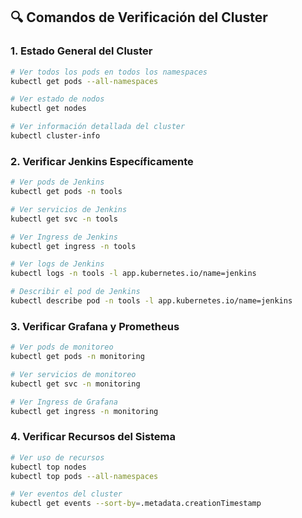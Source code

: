 ## 🔍 **Comandos de Verificación del Cluster**

### **1. Estado General del Cluster**
```bash
# Ver todos los pods en todos los namespaces
kubectl get pods --all-namespaces

# Ver estado de nodos
kubectl get nodes

# Ver información detallada del cluster
kubectl cluster-info
```

### **2. Verificar Jenkins Específicamente**
```bash
# Ver pods de Jenkins
kubectl get pods -n tools

# Ver servicios de Jenkins
kubectl get svc -n tools

# Ver Ingress de Jenkins
kubectl get ingress -n tools

# Ver logs de Jenkins
kubectl logs -n tools -l app.kubernetes.io/name=jenkins

# Describir el pod de Jenkins
kubectl describe pod -n tools -l app.kubernetes.io/name=jenkins
```

### **3. Verificar Grafana y Prometheus**
```bash
# Ver pods de monitoreo
kubectl get pods -n monitoring

# Ver servicios de monitoreo
kubectl get svc -n monitoring

# Ver Ingress de Grafana
kubectl get ingress -n monitoring
```

### **4. Verificar Recursos del Sistema**
```bash
# Ver uso de recursos
kubectl top nodes
kubectl top pods --all-namespaces

# Ver eventos del cluster
kubectl get events --sort-by=.metadata.creationTimestamp
```


